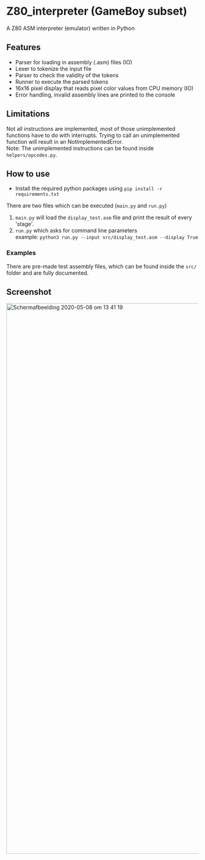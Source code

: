 # Z80_interpreter (GameBoy subset)
A Z80 ASM interpreter (emulator) written in Python

## Features

- Parser for loading in assembly (.asm) files (IO)
- Lexer to tokenize the input file
- Parser to check the validity of the tokens
- Runner to execute the parsed tokens
- 16x16 pixel display that reads pixel color values from CPU memory (IO)
- Error handling, invalid assembly lines are printed to the console

## Limitations

Not all instructions are implemented, most of those unimplemented functions have to do with interrupts. Trying to call an unimplemented function will result in an NotImplementedError.
<br>Note: The unimplemented instructions can be found inside `helpers/opcodes.py`.

## How to use
- Install the required python packages using `pip install -r requirements.txt`

There are two files which can be executed (`main.py` and `run.py`)
1. `main.py` will load the `display_test.asm` file and print the result of every 'stage'.
2. `run.py` which asks for command line parameters <br>example: `python3 run.py --input src/display_test.asm --display True`



### Examples

There are pre-made test assembly files, which can be found inside the `src/` folder and are fully documented.


## Screenshot
<img width="1440" alt="Schermafbeelding 2020-05-08 om 13 41 19" src="https://user-images.githubusercontent.com/31623036/81402483-ca333500-9131-11ea-9920-e4fc0aebaa34.png">